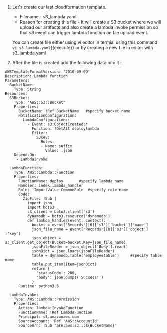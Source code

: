 1. Let's create our last cloudformation template.

	- Filename - s3_lambda.yaml
	- Reason for creating this file - It will create a S3 bucket where we will upload our artifacts and also create a lambda invoke permission so that s3 event can trigger lambda function on file upload event.
	
   You can create file either using vi editor in termial using this command `vi s3_lambda.yaml`{{execute}} or by creating a new file in editor with s3_lambda.yaml

2. After the file is created add the following data into it :

```
AWSTemplateFormatVersion: '2010-09-09'
Description: Lambda function
Parameters:
  BucketName:
    Type: String
Resources:
  S3Bucket:
    Type: "AWS::S3::Bucket"
    Properties:
      BucketName: !Ref BucketName   #specify bucket name
      NotificationConfiguration:
        LambdaConfigurations:
          - Event: s3:ObjectCreated:*
            Function: !GetAtt deploylambda
            Filter:
              S3Key:
                Rules:
                - Name: suffix
                  Value: .json
    DependsOn:
     - LambdaInvoke

  LambdaFunction: 
    Type: AWS::Lambda::Function
    Properties:
      FunctionName: deploy       #specify lambda name
      Handler: index.lambda_handler
      Role: !ImportValue CommonRole  #specify role name
      Code:
        ZipFile: !Sub |
          import json
          import boto3
          s3_client = boto3.client('s3')
          dynamodb = boto3.resource('dynamodb')
          def lambda_handler(event, context):
            bucket = event['Records'][0]['s3']['bucket']['name']
            json_file_name = event['Records'][0]['s3']['object']['key']
            json_object = s3_client.get_object(Bucket=bucket,Key=json_file_name)
            jsonFileReader = json_object['Body'].read()
            jsonDict = json.loads(jsonFileReader)
            table = dynamodb.Table('employeetable')     #specify table name
            table.put_item(Item=jsonDict)
            return {
              'statusCode': 200,
              'body': json.dumps('Success!')
            }
      Runtime: python3.6

  LambdaInvoke:
    Type: AWS::Lambda::Permission
    Properties: 
      Action: lambda:InvokeFunction
      FunctionName: !Ref LambdaFunction
      Principal: s3.amazonaws.com
      SourceAccount: !Ref 'AWS::AccountId'
      SourceArn: !Sub 'arn:aws:s3:::${BucketName}'
```
